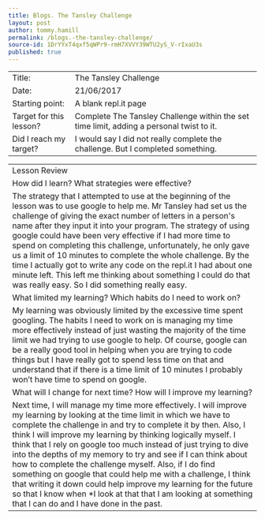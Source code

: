 ```yaml
---
title: Blogs. The Tansley Challenge
layout: post
author: tommy.hamill
permalink: /blogs.-the-tansley-challenge/
source-id: 1DrYYxT4qxf5qWPr9-rmH7XVVY39WTU2yS_V-rIxaU3s
published: true
---
```

<table>
  <tr>
    <td>Title:</td>
    <td>The Tansley Challenge
</td>
  </tr>
  <tr>
    <td>Date:</td>
    <td>21/06/2017</td>
  </tr>
  <tr>
    <td>Starting point:</td>
    <td>A blank repl.it page</td>
  </tr>
  <tr>
    <td>Target for this lesson?</td>
    <td>Complete The Tansley Challenge within the set time limit, adding a personal twist to it.</td>
  </tr>
  <tr>
    <td>Did I reach my target? 
</td>
    <td>I would say I did not really complete the challenge. But I completed something.</td>
  </tr>
</table>


<table>
  <tr>
    <td>Lesson Review</td>
  </tr>
  <tr>
    <td>How did I learn? What strategies were effective? </td>
  </tr>
  <tr>
    <td>The strategy that I attempted to use at the beginning of the lesson was to use google to help me. Mr Tansley had set us the challenge of giving the exact number of letters in a person's name after they input it into your program. The strategy of using google could have  been very effective if I had more time to spend on completing this challenge, unfortunately, he only gave us a limit of 10 minutes to complete the whole challenge. By the time I actually got to write any code on the repl.it I had about one minute left. This left me thinking about something I could do that was really easy. So I did something really easy.</td>
  </tr>
  <tr>
    <td>What limited my learning? Which habits do I need to work on? </td>
  </tr>
  <tr>
    <td>My learning was obviously limited by the excessive time spent googling. The habits I need to work on is managing my time more effectively instead of just wasting the majority of the time limit we had trying to use google to help. Of course, google can be a really good tool in helping when you are trying to code things but I have really got to spend less time on that and understand that if there is a time limit of 10 minutes I probably won’t have time to spend on google. </td>
  </tr>
  <tr>
    <td>What will I change for next time? How will I improve my learning?</td>
  </tr>
  <tr>
    <td>Next time, I will manage my time more effectively. I will improve my learning by looking at the time limit in which we have to complete the challenge in and try to complete it by then. Also, I think I will improve my learning by thinking logically myself. I think that I rely on google too much instead of just trying to dive into the depths of my memory to try and see if I can think about how to complete the challenge myself. Also, if I do find something on google that could help me with a challenge, I think that writing it down could help improve my learning for the future so that I know when *I look at that that I am looking at something that I can do and I have done in the past.</td>
  </tr>
</table>


